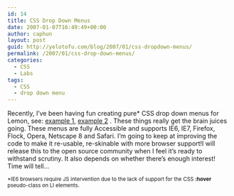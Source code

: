 ```yaml
---
id: 14
title: CSS Drop Down Menus
date: 2007-01-07T16:49:49+00:00
author: caphun
layout: post
guid: http://yelotofu.com/blog/2007/01/css-dropdown-menus/
permalink: /2007/01/css-drop-down-menus/
categories:
  - CSS
  - Labs
tags:
  - CSS
  - drop down menu
---
```

Recently, I&#8217;ve been having fun creating pure* CSS drop down menus for Lemon, see: <a href="http://yelotofu.com/demo/css_menu/" target="_blank">example 1</a>, <a href="http://yelotofu.com/demo/css_menu2/" target="_blank">example 2</a> . These things really get the brain juices going. These menus are fully Accessible and supports IE6, IE7, Firefox, Flock, Opera, Netscape 8 and Safari. I&#8217;m going to keep at improving the code to make it re-usable, re-skinable with more browser support!I will release this to the open source community when I feel it&#8217;s ready to withstand scrutiny. It also depends on whether there&#8217;s enough interest! Time will tell&#8230;

<small>*IE6 browsers require JS intervention due to the lack of support for the CSS <strong>:hover</strong> pseudo-class on LI elements.</small>